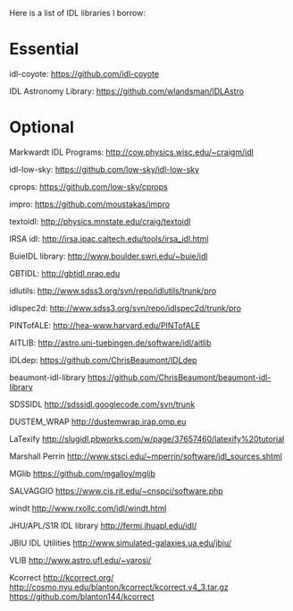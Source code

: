
Here is a list of IDL libraries I borrow:


# Essential

  idl-coyote:              https://github.com/idl-coyote  <github>

  IDL Astronomy Library:   https://github.com/wlandsman/IDLAstro <github>

# Optional

  Markwardt IDL Programs:   http://cow.physics.wisc.edu/~craigm/idl <web>

  idl-low-sky:              https://github.com/low-sky/idl-low-sky  <github>

  cprops:                   https://github.com/low-sky/cprops  <github>

  impro:                    https://github.com/moustakas/impro <github>

  textoidl:                 http://physics.mnstate.edu/craig/textoidl <web>

  IRSA idl:                 http://irsa.ipac.caltech.edu/tools/irsa_idl.html <web>

  BuieIDL library:          http://www.boulder.swri.edu/~buie/idl <web>

  GBTIDL:                   http://gbtidl.nrao.edu <web>

  idlutils:                 http://www.sdss3.org/svn/repo/idlutils/trunk/pro <svn>

  idlspec2d:                http://www.sdss3.org/svn/repo/idlspec2d/trunk/pro <svn>

  PINTofALE:                http://hea-www.harvard.edu/PINTofALE <web>

  AITLIB:                   http://astro.uni-tuebingen.de/software/idl/aitlib <web>

  IDLdep:                   https://github.com/ChrisBeaumont/IDLdep <github>

  beaumont-idl-library      https://github.com/ChrisBeaumont/beaumont-idl-library <github>

  SDSSIDL                   http://sdssidl.googlecode.com/svn/trunk <svn>

  DUSTEM_WRAP               http://dustemwrap.irap.omp.eu <web>

  LaTexify                  http://slugidl.pbworks.com/w/page/37657460/latexify%20tutorial <web>

  Marshall Perrin           http://www.stsci.edu/~mperrin/software/idl_sources.shtml

  MGlib                     https://github.com/mgalloy/mglib <github>

  SALVAGGIO                 https://www.cis.rit.edu/~cnspci/software.php <web>

  windt                     http://www.rxollc.com/idl/windt.html <web>

  JHU/APL/S1R IDL library   http://fermi.jhuapl.edu/idl/ <web>

  JBIU IDL Utilities        http://www.simulated-galaxies.ua.edu/jbiu/ <web>

  VLIB                      http://www.astro.ufl.edu/~varosi/ <web>

  Kcorrect                  http://kcorrect.org/ <web>
                            http://cosmo.nyu.edu/blanton/kcorrect/kcorrect.v4_3.tar.gz <web>
                            https://github.com/blanton144/kcorrect <github>
